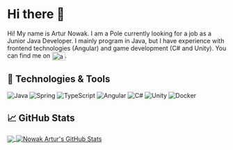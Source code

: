 # Hi there 👋
Hi! My name is Artur Nowak. I am a Pole currently looking for a job as a Junior Java Developer. I mainly program in Java, but I have experience with frontend technologies (Angular) and game development (C# and Unity). You can find me on	<a href="https://linkedin.com/in/artur-nowak-b417941a3" target="blank"><img align="center" src="https://raw.githubusercontent.com/rahuldkjain/github-profile-readme-generator/master/src/images/icons/Social/linked-in-alt.svg" alt="artur-nowak-b417941a3" height="20" width="30" /></a>.

## 🔧 Technologies & Tools
<img alt="Java" src="https://img.shields.io/badge/java-%23ED8B00.svg?style=for-the-badge&logo=java&logoColor=white"/>
<img alt="Spring" src="https://img.shields.io/badge/spring-%236DB33F.svg?style=for-the-badge&logo=spring&logoColor=white"/>
<img alt="TypeScript" src="https://img.shields.io/badge/typescript-%23007ACC.svg?style=for-the-badge&logo=typescript&logoColor=white"/>
<img alt="Angular" src="https://img.shields.io/badge/angular-%23DD0031.svg?style=for-the-badge&logo=angular&logoColor=white"/>
<img alt="C#" src="https://img.shields.io/badge/c%23-%23239120.svg?style=for-the-badge&logo=c-sharp&logoColor=white"/>
<img alt="Unity" src="https://img.shields.io/badge/unity-%23000000.svg?style=for-the-badge&logo=unity&logoColor=white"/>
<img alt="Docker" src="https://img.shields.io/badge/docker-%230db7ed.svg?style=for-the-badge&logo=docker&logoColor=white"/>

## &#x1f4c8; GitHub Stats

<a href="https://github.com/NowakArtur97/NowakArtur97">
  <img align="center" src="https://github-readme-stats.vercel.app/api/top-langs/?username=NowakArtur97&title_color=ffffff&text_color=c9cacc&icon_color=2bbc8a&bg_color=1d1f21&langs_count=3" />
</a>
<a href="https://github.com/NowakArtur97/NowakArtur97">
  <img align="center" src="https://github-readme-stats.vercel.app/api?username=NowakArtur97&show_icons=true&line_height=27&count_private=true&title_color=ffffff&text_color=c9cacc&icon_color=2bbc8a&bg_color=1d1f21" alt="Nowak Artur's GitHub Stats" />
</a>
